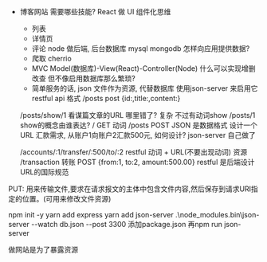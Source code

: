 - 博客网站 需要哪些技能?
    React 做 UI 组件化思维
    - 列表
    - 详情页
    - 评论
    node 做后端, 后台数据库 mysql mongodb
    怎样向应用提供数据?
    - 爬取 cherrio
    - MVC Model(数据库)-View(React)-Controller(Node)
    什么可以实现增删改查 但不像启用数据库那么繁琐?
    - 简单服务的话, json 文件作为资源, 代替数据库
    使用json-server 来启用它 restful api 格式
    /posts post {id:,title:,content:}

    /posts/show/1 看谋篇文章的URL 哪里错了?
    复杂 不过有动词show /posts/1 show的概念由谁表达?
    / GET 动词
    /posts POST
JSON 是数据格式
    设计一个URL
    汇款需求, 从账户1向账户2汇款500元, 如何设计?
    json-server 自己做了

    /accounts/:1/transfer/:500/to/:2
    restful 动词 + URL(不要出现动词)
    资源
    /transaction 转账 POST
    {from:1, to:2, amount:500.00}
    restful 是后端设计URL的国际规范

PUT: 用来传输文件,要求在请求报文的主体中包含文件内容,然后保存到请求URI指定的位置。(可用来修改文件资源)

npm init -y
yarn add express
yarn add json-server
.\node_modules\.bin\json-server --watch db.json --post 3300
添加package.json 再npm run json-server

做网站是为了暴露资源